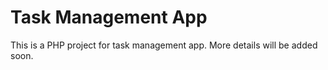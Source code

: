 # Task Management App

This is a PHP project for task management app. More details will be added soon.